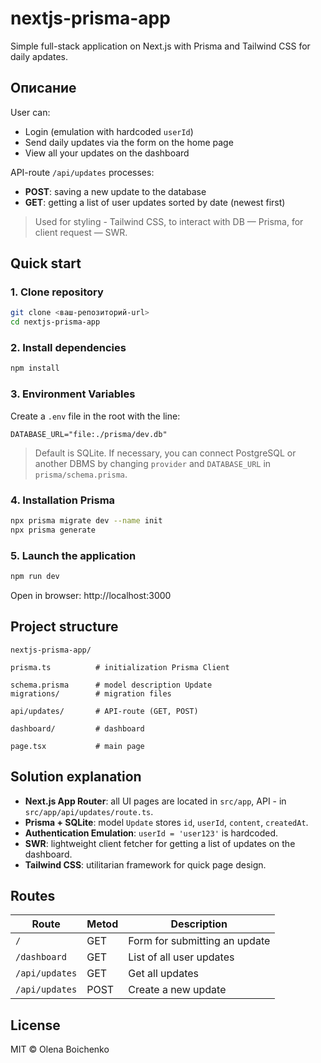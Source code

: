 # nextjs-prisma-app

Simple full-stack application on Next.js with Prisma and Tailwind CSS for daily apdates.

## Описание

User can:
- Login (emulation with hardcoded `userId`)
- Send daily updates via the form on the home page
- View all your updates on the dashboard

API-route `/api/updates` processes:
- **POST**: saving a new update to the database
- **GET**: getting a list of user updates sorted by date (newest first)

> Used for styling - Tailwind CSS, to interact with DB — Prisma, for client request — SWR.

## Quick start

### 1. Clone repository

```bash
git clone <ваш-репозиторий-url>
cd nextjs-prisma-app
```

### 2. Install dependencies

```bash
npm install
```

### 3. Environment Variables

Create a `.env` file in the root with the line:

```env
DATABASE_URL="file:./prisma/dev.db"
```

> Default is SQLite. If necessary, you can connect PostgreSQL or another DBMS by changing `provider` and `DATABASE_URL` in `prisma/schema.prisma`.

### 4. Installation Prisma

```bash
npx prisma migrate dev --name init
npx prisma generate
```

### 5. Launch the application

```bash
npm run dev
```

Open in browser: http://localhost:3000

## Project structure

```
nextjs-prisma-app/

prisma.ts          # initialization Prisma Client

schema.prisma      # model description Update
migrations/        # migration files

api/updates/       # API-route (GET, POST)

dashboard/         # dashboard

page.tsx           # main page

```

## Solution explanation

- **Next.js App Router**: all UI pages are located in `src/app`, API - in `src/app/api/updates/route.ts`.
- **Prisma + SQLite**: model `Update` stores `id`, `userId`, `content`, `createdAt`.
- **Authentication Emulation**: `userId = 'user123'` is hardcoded.
- **SWR**: lightweight client fetcher for getting a list of updates on the dashboard.
- **Tailwind CSS**: utilitarian framework for quick page design.

## Routes

| Route                | Metod | Description                    |
|----------------------|-------|--------------------------------|
| `/`                  | GET   | Form for submitting an update  |
| `/dashboard`         | GET   | List of all user updates       |
| `/api/updates`       | GET   | Get all updates                |
| `/api/updates`       | POST  | Create a new update            |

## License

MIT © Olena Boichenko